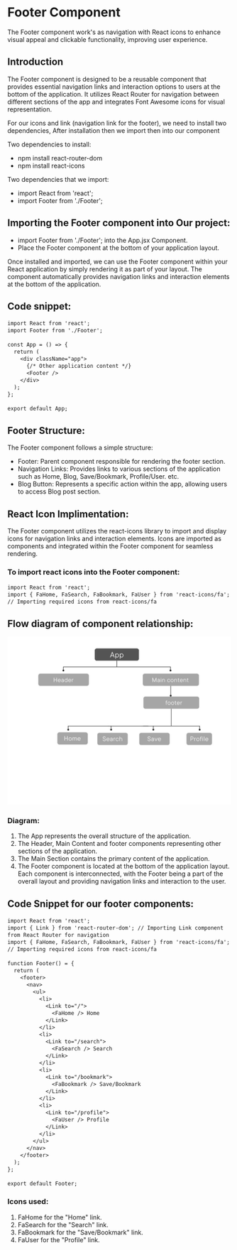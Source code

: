 # Footer Component

The Footer component work's as navigation with React icons to enhance visual appeal and clickable functionality, improving user experience.

## Introduction

The Footer component is designed to be a reusable component that provides essential navigation links and interaction options to users at the bottom of the application. It utilizes React Router for navigation between different sections of the app and integrates Font Awesome icons for visual representation.

For our icons and link (navigation link for the footer), we need to install two dependencies, After installation then we import then into our component

Two dependencies to install:

- npm install react-router-dom
- npm install react-icons

Two dependencies that we import:

- import React from 'react';
- import Footer from './Footer';

## Importing the Footer component into Our project:

- import Footer from './Footer'; into the App.jsx Component.
- Place the Footer component at the bottom of your application layout.

Once installed and imported, we can use the Footer component within your React application by simply rendering it as part of your layout. The component automatically provides navigation links and interaction elements at the bottom of the application.

## Code snippet:

    import React from 'react';
    import Footer from './Footer';

    const App = () => {
      return (
        <div className="app">
          {/* Other application content */}
          <Footer />
        </div>
      );
    };

    export default App;

## Footer Structure:

The Footer component follows a simple structure:

- Footer: Parent component responsible for rendering the footer section.
- Navigation Links: Provides links to various sections of the application such as Home, Blog, Save/Bookmark, Profile/User. etc.
- Blog Button: Represents a specific action within the app, allowing users to access Blog post section.

## React Icon Implimentation:

The Footer component utilizes the react-icons library to import and display icons for navigation links and interaction elements. Icons are imported as components and integrated within the Footer component for seamless rendering.

### To import react icons into the Footer component:

    import React from 'react';
    import { FaHome, FaSearch, FaBookmark, FaUser } from 'react-icons/fa'; // Importing required icons from react-icons/fa

## Flow diagram of component relationship:

![flowdiagram!](flow-daigram.jpg)

### Diagram:

1. The App represents the overall structure of the application.
2. The Header, Main Content and footer components representing other sections of the application.
3. The Main Section contains the primary content of the application.
4. The Footer component is located at the bottom of the application layout.
   Each component is interconnected, with the Footer being a part of the overall layout and providing navigation links and interaction to the user.

## Code Snippet for our footer components:

    import React from 'react';
    import { Link } from 'react-router-dom'; // Importing Link component from React Router for navigation
    import { FaHome, FaSearch, FaBookmark, FaUser } from 'react-icons/fa'; // Importing required icons from react-icons/fa

    function Footer() = {
      return (
        <footer>
          <nav>
            <ul>
              <li>
                <Link to="/">
                  <FaHome /> Home
                </Link>
              </li>
              <li>
                <Link to="/search">
                  <FaSearch /> Search
                </Link>
              </li>
              <li>
                <Link to="/bookmark">
                  <FaBookmark /> Save/Bookmark
                </Link>
              </li>
              <li>
                <Link to="/profile">
                  <FaUser /> Profile
                </Link>
              </li>
            </ul>
          </nav>
        </footer>
      );
    };

    export default Footer;

### Icons used:

1. FaHome for the "Home" link.
2. FaSearch for the "Search" link.
3. FaBookmark for the "Save/Bookmark" link.
4. FaUser for the "Profile" link.
